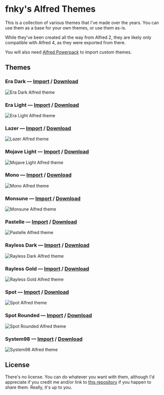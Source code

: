 # fnky's Alfred Themes

This is a collection of various themes that I've made over the years. You can use them
as a base for your own themes, or use them as-is.

While they've been created all the way from Alfred 2, they are likely only
compatible with Alfred 4, as they were exported from there.

You will also need [Alfred Powerpack](https://www.alfredapp.com/powerpack) to
import custom themes.
## Themes

### Era Dark — [Import][era-dark-import] / [Download][era-dark-download]

![Era Dark Alfred theme](images/Era%20Dark.png)

### Era Light — [Import][era-light-import] / [Download][era-light-download]

![Era Light Alfred theme](images/Era%20Light.png)

### Lazer — [Import][lazer-import] / [Download][lazer-download]

![Lazer Alfred theme](images/Lazer.png)

### Mojave Light — [Import][mojave-light-import] / [Download][mojave-light-download]

![Mojave Light Alfred theme](images/Mojave%20Light.png)

### Mono — [Import][mono-import] / [Download][mono-download]

![Mono Alfred theme](images/Mono.png)

### Monsune — [Import][monsune-import] / [Download][monsune-download]

![Monsune Alfred theme](images/Monsune.png)

### Pastelle — [Import][pastelle-import] / [Download][pastelle-download]

![Pastelle Alfred theme](images/Pastelle.png)

### Rayless Dark — [Import][rayless-dark-import] / [Download][rayless-dark-download]

![Rayless Dark Alfred theme](images/Rayless%20Dark.png)

### Rayless Gold — [Import][rayless-gold-import] / [Download][rayless-gold-download]

![Rayless Gold Alfred theme](images/Rayless%20Gold.png)

### Spot — [Import][spot-import] / [Download][spot-download]

![Spot Alfred theme](images/Spot.png)

### Spot Rounded — [Import][spot-rounded-import] / [Download][spot-rounded-download]

![Spot Rounded Alfred theme](images/Spot%20Rounded.png)

### System98 — [Import][system98-import] / [Download][system98-download]

![System98 Alfred theme](images/System98.png)

## License

There's no license. You can do whatever you want with them, although I'd
appreciate if you credit me and/or link to [this
repository](https://github.com/fnky/alfred-themes) if you happen to share them.
Really, it's up to you.

[era-dark-import]: https://www.alfredapp.com/extras/theme/YnrPt5NsCv/
[era-light-import]: https://www.alfredapp.com/extras/theme/b2W4ryFvfG/
[lazer-import]: https://www.alfredapp.com/extras/theme/KTG4tPVoDT/
[mojave-light-import]: https://www.alfredapp.com/extras/theme/BSLCOeNUXR/
[mono-import]: https://www.alfredapp.com/extras/theme/mfQi5fJ9xq/
[monsune-import]: https://www.alfredapp.com/extras/theme/xdFRbGJNxi/
[pastelle-import]: https://www.alfredapp.com/extras/theme/5mXwP3fOtZ/
[rayless-dark-import]: https://www.alfredapp.com/extras/theme/tMFSgwlHnZ/
[rayless-gold-import]: https://www.alfredapp.com/extras/theme/ZiwaI05it4/
[spot-import]: https://www.alfredapp.com/extras/theme/CzSqjprpQ8/
[spot-rounded-import]: https://www.alfredapp.com/extras/theme/E460z3aGro/
[system98-import]: https://www.alfredapp.com/extras/theme/5Ot4ixVmjq/

[era-dark-download]: https://github.com/fnky/alfred-themes/releases/download/untagged-6762901f6dd776a700c2/Era.Dark.alfredappearance
[era-light-download]: https://github.com/fnky/alfred-themes/releases/download/untagged-6762901f6dd776a700c2/Era.Light.alfredappearance
[lazer-download]: https://github.com/fnky/alfred-themes/releases/download/untagged-6762901f6dd776a700c2/Lazer.alfredappearance
[mojave-light-download]: https://github.com/fnky/alfred-themes/releases/download/untagged-6762901f6dd776a700c2/Mojave.Light.alfredappearance
[mono-download]: https://github.com/fnky/alfred-themes/releases/download/untagged-6762901f6dd776a700c2/Mono.alfredappearance
[monsune-download]: https://github.com/fnky/alfred-themes/releases/download/untagged-6762901f6dd776a700c2/Monsune.alfredappearance
[pastelle-download]: https://github.com/fnky/alfred-themes/releases/download/untagged-6762901f6dd776a700c2/Pastelle.alfredappearance
[rayless-dark-download]: https://github.com/fnky/alfred-themes/releases/download/untagged-6762901f6dd776a700c2/Rayless.Dark.alfredappearance
[rayless-gold-download]: https://github.com/fnky/alfred-themes/releases/download/untagged-6762901f6dd776a700c2/Rayless.Gold.alfredappearance
[spot-download]: https://github.com/fnky/alfred-themes/releases/download/untagged-6762901f6dd776a700c2/Spot.alfredappearance
[spot-rounded-download]: https://github.com/fnky/alfred-themes/releases/download/untagged-6762901f6dd776a700c2/Spot.Rounded.alfredappearance
[system98-download]: https://github.com/fnky/alfred-themes/releases/download/untagged-6762901f6dd776a700c2/System98.alfredappearance
